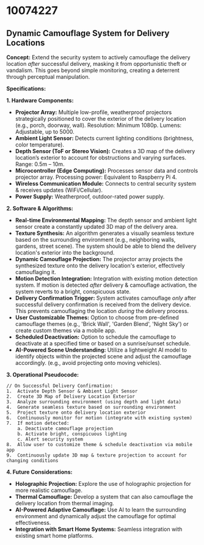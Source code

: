 # 10074227

## Dynamic Camouflage System for Delivery Locations

**Concept:** Extend the security system to actively camouflage the delivery location *after* successful delivery, masking it from opportunistic theft or vandalism. This goes beyond simple monitoring, creating a deterrent through perceptual manipulation.

**Specifications:**

**1. Hardware Components:**

*   **Projector Array:** Multiple low-profile, weatherproof projectors strategically positioned to cover the exterior of the delivery location (e.g., porch, doorway, wall). Resolution: Minimum 1080p. Lumens: Adjustable, up to 5000.
*   **Ambient Light Sensor:**  Detects current lighting conditions (brightness, color temperature).
*   **Depth Sensor (ToF or Stereo Vision):**  Creates a 3D map of the delivery location’s exterior to account for obstructions and varying surfaces. Range: 0.5m – 10m.
*   **Microcontroller (Edge Computing):** Processes sensor data and controls projector array. Processing power: Equivalent to Raspberry Pi 4.
*   **Wireless Communication Module:** Connects to central security system & receives updates (WiFi/Cellular).
*   **Power Supply:** Weatherproof, outdoor-rated power supply.

**2. Software & Algorithms:**

*   **Real-time Environmental Mapping:**  The depth sensor and ambient light sensor create a constantly updated 3D map of the delivery area.
*   **Texture Synthesis:** An algorithm generates a visually seamless texture based on the surrounding environment (e.g., neighboring walls, gardens, street scene).  The system should be able to blend the delivery location's exterior into the background.
*   **Dynamic Camouflage Projection:**  The projector array projects the synthesized texture onto the delivery location's exterior, effectively camouflaging it.
*   **Motion Detection Integration:** Integration with existing motion detection system. If motion is detected *after* delivery & camouflage activation, the system reverts to a bright, conspicuous state.
*   **Delivery Confirmation Trigger:** System activates camouflage *only* after successful delivery confirmation is received from the delivery device. This prevents camouflaging the location *during* the delivery process.
*   **User Customizable Themes:** Option to choose from pre-defined camouflage themes (e.g., 'Brick Wall', 'Garden Blend', 'Night Sky') or create custom themes via a mobile app.
*   **Scheduled Deactivation:**  Option to schedule the camouflage to deactivate at a specified time or based on a sunrise/sunset schedule.
*   **AI-Powered Scene Understanding:**  Utilize a lightweight AI model to identify objects within the projected scene and adjust the camouflage accordingly. (e.g., avoid projecting onto moving vehicles).

**3. Operational Pseudocode:**

```
// On Successful Delivery Confirmation:
1.  Activate Depth Sensor & Ambient Light Sensor
2.  Create 3D Map of Delivery Location Exterior
3.  Analyze surrounding environment (using depth and light data)
4.  Generate seamless texture based on surrounding environment
5.  Project texture onto delivery location exterior
6.  Continuously monitor for motion (integrate with existing system)
7.  If motion detected:
    a. Deactivate camouflage projection
    b. Activate bright, conspicuous lighting
    c. Alert security system
8.  Allow user to customize theme & schedule deactivation via mobile app
9.  Continuously update 3D map & texture projection to account for changing conditions
```

**4. Future Considerations:**

*   **Holographic Projection:** Explore the use of holographic projection for more realistic camouflage.
*   **Thermal Camouflage:**  Develop a system that can also camouflage the delivery location from thermal imaging.
*   **AI-Powered Adaptive Camouflage:** Use AI to learn the surrounding environment and dynamically adjust the camouflage for optimal effectiveness.
*   **Integration with Smart Home Systems:** Seamless integration with existing smart home platforms.